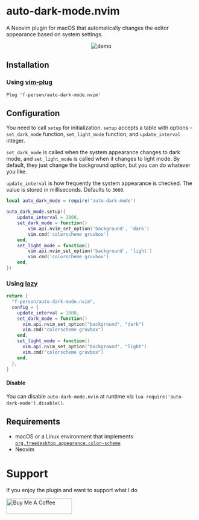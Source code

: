 # auto-dark-mode.nvim
A Neovim plugin for macOS that automatically changes the editor appearance
based on system settings.

<!-- panvimdoc-ignore-start -->
<p align="center">
    <img src="assets/demo.gif?raw=true" alt="demo"/>
</p>
<!-- panvimdoc-ignore-end -->

## Installation

### Using [vim-plug](https://github.com/junegunn/vim-plug)

```vim
Plug 'f-person/auto-dark-mode.nvim'
```

## Configuration
You need to call `setup` for initialization.
`setup` accepts a table with options – `set_dark_mode` function,
`set_light_mode` function, and `update_interval` integer.

`set_dark_mode` is called when the system appearance changes to dark mode, and
`set_light_mode` is called when it changes to light mode.
By default, they just change the background option, but you can do whatever you like.

`update_interval` is how frequently the system appearance is checked.
The value is stored in milliseconds. Defaults to `3000`.

```lua
local auto_dark_mode = require('auto-dark-mode')

auto_dark_mode.setup({
	update_interval = 1000,
	set_dark_mode = function()
		vim.api.nvim_set_option('background', 'dark')
		vim.cmd('colorscheme gruvbox')
	end,
	set_light_mode = function()
		vim.api.nvim_set_option('background', 'light')
		vim.cmd('colorscheme gruvbox')
	end,
})
```

### Using [lazy](https://github.com/folke/lazy.nvim)

```lua
return {
  "f-person/auto-dark-mode.nvim",
  config = {
    update_interval = 1000,
    set_dark_mode = function()
      vim.api.nvim_set_option("background", "dark")
      vim.cmd("colorscheme gruvbox")
    end,
    set_light_mode = function()
      vim.api.nvim_set_option("background", "light")
      vim.cmd("colorscheme gruvbox")
    end,
  },
}
```

#### Disable
You can disable `auto-dark-mode.nvim` at runtime via `lua require('auto-dark-mode').disable()`.

## Requirements
* macOS or a Linux environment that implements [`org.freedesktop.appearance.color-scheme`](https://github.com/flatpak/xdg-desktop-portal/issues/629)
* Neovim

# Support
If you enjoy the plugin and want to support what I do


<a href="https://www.buymeacoffee.com/fperson" target="_blank"><img src="https://cdn.buymeacoffee.com/buttons/default-orange.png" alt="Buy Me A Coffee" height="41"  width="174"></a>
